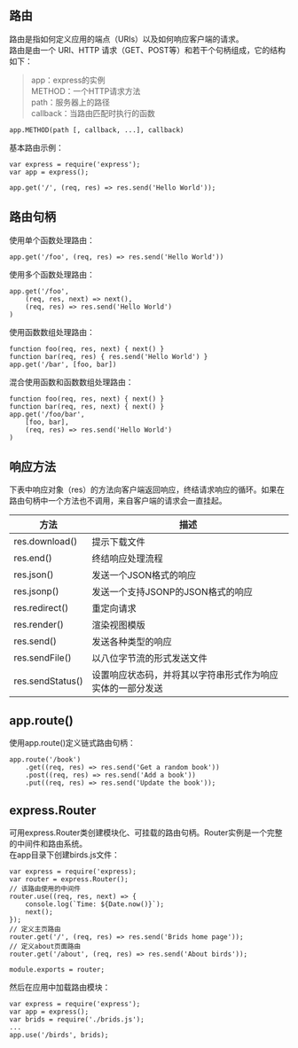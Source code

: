 ## 路由
路由是指如何定义应用的端点（URIs）以及如何响应客户端的请求。  
路由是由一个 URI、HTTP 请求（GET、POST等）和若干个句柄组成，它的结构如下：
> app：express的实例  
  METHOD：一个HTTP请求方法  
  path：服务器上的路径  
  callback：当路由匹配时执行的函数

    app.METHOD(path [, callback, ...], callback)
基本路由示例：

    var express = require('express');
    var app = express();

    app.get('/', (req, res) => res.send('Hello World'));
## 路由句柄
使用单个函数处理路由：

    app.get('/foo', (req, res) => res.send('Hello World'))
使用多个函数处理路由：

    app.get('/foo',
        (req, res, next) => next(),
        (req, res) => res.send('Hello World')
    )
使用函数数组处理路由：

    function foo(req, res, next) { next() }
    function bar(req, res) { res.send('Hello World') }
    app.get('/bar', [foo, bar])
混合使用函数和函数数组处理路由：

    function foo(req, res, next) { next() }
    function bar(req, res, next) { next() }
    app.get('/foo/bar',
        [foo, bar],
        (req, res) => res.send('Hello World')
    )
## 响应方法
下表中响应对象（res）的方法向客户端返回响应，终结请求响应的循环。如果在路由句柄中一个方法也不调用，来自客户端的请求会一直挂起。

方法              |   描述
----              |----
res.download()    |  提示下载文件
res.end()         |  终结响应处理流程
res.json()        |  发送一个JSON格式的响应
res.jsonp()       |  发送一个支持JSONP的JSON格式的响应
res.redirect()    |  重定向请求
res.render()      |  渲染视图模版
res.send()        |  发送各种类型的响应
res.sendFile()    |  以八位字节流的形式发送文件
res.sendStatus()  |  设置响应状态码，并将其以字符串形式作为响应实体的一部分发送
## app.route()
使用app.route()定义链式路由句柄：

    app.route('/book')
        .get((req, res) => res.send('Get a random book'))
        .post((req, res) => res.send('Add a book'))
        .put((req, res) => res.send('Update the book'));
## express.Router
可用express.Router类创建模块化、可挂载的路由句柄。Router实例是一个完整的中间件和路由系统。  
在app目录下创建birds.js文件：

    var express = require('express);
    var router = express.Router();
    // 该路由使用的中间件
    router.use((req, res, next) => {
        console.log(`Time: ${Date.now()}`);
        next();
    });
    // 定义主页路由
    router.get('/', (req, res) => res.send('Brids home page'));
    // 定义about页面路由
    router.get('/about', (req, res) => res.send('About birds'));

    module.exports = router;
然后在应用中加载路由模块：

    var express = require('express');
    var app = express();
    var brids = require('./brids.js');
    ...
    app.use('/birds', brids);